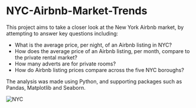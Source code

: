 # NYC-Airbnb-Market-Trends

This project aims to take a closer look at the New York Airbnb market, by attempting to answer key questions including:

- What is the average price, per night, of an Airbnb listing in NYC?
- How does the average price of an Airbnb listing, per month, compare to the private rental market?
- How many adverts are for private rooms?
- How do Airbnb listing prices compare across the five NYC boroughs?

The analysis was made using Python, and supporting packages such as Pandas, Matplotlib and Seaborn.  

![NYC](https://www.investopedia.com/thmb/uSjO_BX5Jl550BBLNla1QGFmZ5c=/1500x0/filters:no_upscale():max_bytes(150000):strip_icc()/LowerManhattanSkyline-900c48d4f1064a97893dbc1548d775e1.jpg)
